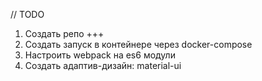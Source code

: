 // TODO
1. Создать репо +++
2. Создать запуск в контейнере через docker-compose
3. Настроить webpack на es6 модули
4. Создать адаптив-дизайн: material-ui
